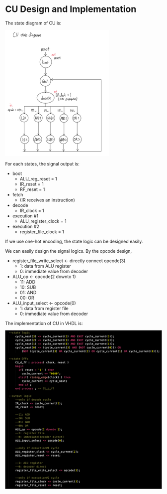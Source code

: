 # CU Design and Implementation

The state diagram of CU is:

![CU%20Design%20and%20Implementation%205be3b75cfe1148d7915835c7d33a5713/Untitled.png](CU%20Design%20and%20Implementation%205be3b75cfe1148d7915835c7d33a5713/Untitled.png)

For each states, the signal output is:

- boot
    - ALU_reg_reset = 1
    - IR_reset = 1
    - RF_reset = 1
- fetch
    - (IR receives an instruction)
- decode
    - IR_clock = 1
- execution #1
    - ALU_register_clock = 1
- execution #2
    - register_file_clock = 1

If we use one-hot encoding, the state logic can be designed easily.

We can easily design the signal logics. By the opcode design,

- register_file_write_select ← directly connect opcode(3)
    - 1: data from ALU register
    - 0: immediate value from decoder
- ALU_op ← opcode(2 downto 1)
    - 11: ADD
    - 10: SUB
    - 01: AND
    - 00: OR
- ALU_input_select ← opcode(0)
    - 1: data from register file
    - 0: immediate value from decoder

The implementation of CU in VHDL is:

![CU%20Design%20and%20Implementation%205be3b75cfe1148d7915835c7d33a5713/Untitled%201.png](CU%20Design%20and%20Implementation%205be3b75cfe1148d7915835c7d33a5713/Untitled%201.png)